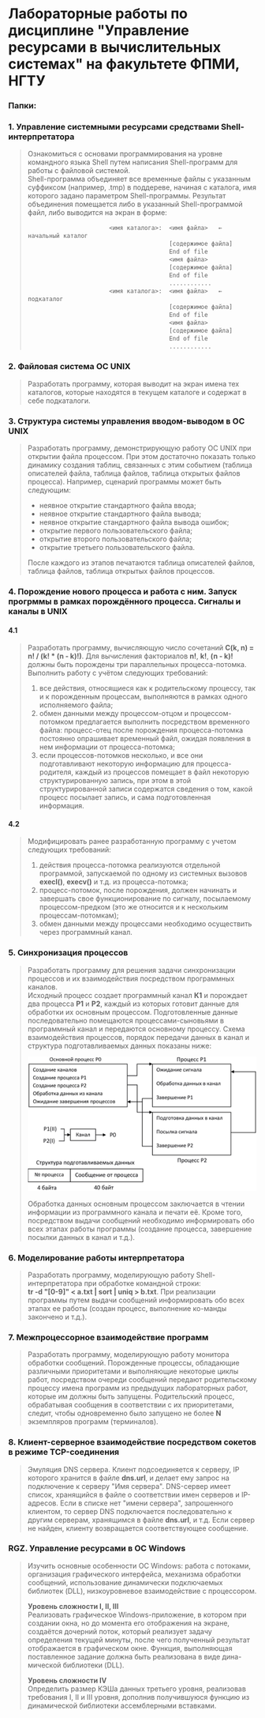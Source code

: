 # Лабораторные работы по дисциплине "Управление ресурсами в вычислительных системах" на факультете ФПМИ, НГТУ


### Папки:
### 1. Управление системными ресурсами средствами Shell-интерпретатора
> Ознакомиться с основами программирования на уровне командного языка Shell путем написания Shell-программ для работы с файловой 
системой.  
> Shell-программа объединяет все временные файлы с указанным суффиксом (например, .tmp) в поддереве, начиная с каталога, имя которого 
задано параметром Shell-программы. Результат объединения помещается либо в указанный Shell-программой файл, либо выводится на экран в 
форме:  
>
>                            <имя каталога>:  <имя файла>   ←   начальный каталог  
>                                             [содержимое файла]  
>                                             End of file  
>                                             <имя файла>  
>                                             [содержимое файла]  
>                                             End of file  
>                                             ............  
>                            <имя каталога>:  <имя файла>   ←   подкаталог  
>                                             [содержимое файла]  
>                                             End of file  
>                                             <имя файла>  
>                                             [содержимое файла]  
>                                             End of file  
>                                             ............  

### 2. Файловая система ОС UNIX
> Разработать программу, которая выводит на экран имена тех каталогов, которые находятся в текущем каталоге и содержат в себе 
подкаталоги.

### 3. Структура системы управления вводом-выводом в ОС UNIX
> Разработать программу, демонстрирующую работу ОС UNIX при открытии файла процессом. При этом достаточно показать только динамику 
создания таблиц, связанных с этим событием (таблица описателей файла, таблица файлов, таблица открытых файлов процесса). Например, 
сценарий программы может быть следующим:
> * неявное открытие стандартного файла ввода;
> * неявное открытие стандартного файла вывода;
> * неявное открытие стандартного файла вывода ошибок;
> * открытие первого пользовательского файла;
> * открытие второго пользовательского файла;
> * открытие третьего пользовательского файла.  
>
> После каждого из этапов печатаются таблица описателей файлов, таблица файлов, таблица открытых файлов процессов.

### 4. Порождение нового процесса и работа с ним. Запуск прогрммы в рамках порождённого процесса. Сигналы и каналы в UNIX
#### 4.1
> Разработать программу, вычисляющую число сочетаний **C(k, n) = n! / (k! * (n - k)!)**. Для вычисления факториалов **n!**, **k!**, 
**(n - k)!** должны быть порождены три параллельных процесса-потомка. Выполнить работу с учётом следующих требований:  
>	1. все действия, относящиеся как к родительскому процессу, так и к порожденным процессам, выполняются в рамках одного исполняемого 
файла;  
>	2. обмен данными между процессом-отцом и процессом-потомком предлагается выполнить посредством временного файла: процесс-отец после 
порождения процесса-потомка постоянно опрашивает временный файл, ожидая появления в нем информации от процесса-потомка;   
>	3. если процессов-потомков несколько, и все они подготавливают некоторую информацию для процесса-родителя, каждый из процессов 
помещает в файл некоторую структурированную запись, при этом в этой структурированной записи содержатся сведения о том, какой процесс 
посылает запись, и сама подготовленная информация.  
#### 4.2
> Модифицировать ранее разработанную программу с учетом следующих требований:  
> 1. действия процесса-потомка реализуются отдельной программой, запускаемой по одному из системных вызовов **execl()**, 
**execv()** и т.д. из процесса-потомка;  
> 2. процесс-потомок, после порождения, должен начинать и завершать свое функционирование по сигналу, посылаемому процессом-предком 
(это же относится и к нескольким процессам-потомкам);  
> 3. обмен данными между процессами необходимо осуществить через программный канал.  

### 5. Синхронизация процессов
> Разработать программу для решения задачи синхронизации процессов и их взаимодействия посредством программных каналов.  
> Исходный процесс создает программный канал **К1** и порождает два процесса **Р1** и **Р2**, каждый из которых готовит данные для 
обработки их основным процессом. Подготовленные данные последовательно помещаются процессами-сыновьями в программный канал и передаются
основному процессу. Схема взаимодействия процессов, порядок передачи данных в канал и структура подготавливаемых данных показаны ниже:  
>  
> <p align="center"> <img width="640" src="5-communication-scheme.png"> </p>
>  
> Обработка данных основным процессом заключается в чтении информации из программного канала и печати её. Кроме того, посредством 
выдачи сообщений необходимо информировать обо всех этапах работы программы (создание процесса, завершение посылки данных в канал и т.д.).

### 6. Моделирование работы интерпретатора
> Разработать программу, моделирующую работу Shell-интерпретатора при обработке командной строки:  
**tr -d "[0-9]" < a.txt | sort | uniq > b.txt**. При реализации программы путем выдачи сообщений информировать обо всех этапах ее работы
(создан процесс, выполнение ко-манды закончено и т.д.).  

### 7. Межпроцессорное взаимодействие программ
> Разработать программу, моделирующую работу монитора обработки сообщений. Порожденные процессы, обладающие различными приоритетами и 
выполняющие некоторые циклы работ, посредством очереди сообщений передают родительскому процессу имена программ из предыдущих 
лабораторных работ, которые им должны быть запущены. Родительский процесс, обрабатывая сообщения в соответствии с их приоритетами, 
следит, чтобы одновременно было запущено не более **N** экземпляров программ (терминалов).

### 8. Клиент-серверное взаимодействие посредством сокетов в режиме TCP-соединения
> Эмуляция DNS сервера. Клиент подсоединяется к серверу, IP которого хранится в файле **dns.url**, и делает ему запрос на подключение к 
серверу "Имя сервера". DNS-сервер имеет список, хранящийся в файле о соответствии имен серверов и IP-адресов. Если в списке нет 
"имени сервера", запрошенного клиентом, то сервер DNS подключается последовательно к другим серверам, хранящимся в файле **dns.url**, 
и т.д. Если сервер не найден, клиенту возвращается соответствующее сообщение.

### RGZ. Управление ресурсами в OC Windows
> Изучить основные особенности ОС Windows: работа с потоками, организация графического интерфейса, механизма обработки сообщений, 
использование динамически подключаемых библиотек (DLL), низкоуровневое взаимодействие с процессором.  
>  
> **Уровень сложности I, II, III**  
Реализовать графическое Windows-приложение, в котором при создании окна, но до момента его отображения на экране, создаётся дочерний 
поток, который реализует задачу определения текущей минуты, после чего полученный результат отображается в графическом окне. Функция, 
выполняющая поставленное задание должна быть реализована в виде дина-мической библиотеки (DLL).  
>  
> **Уровень сложности IV**  
Определить размер КЭШа данных третьего уровня, реализовав требования I, II и III уровня, дополнив получившуюся функцию из динамической
библиотеки ассемблерными вставками.  
